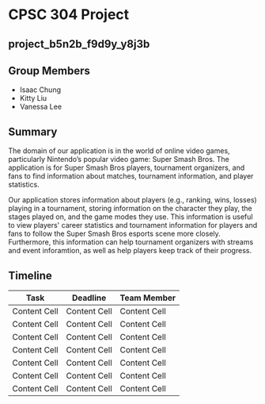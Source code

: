 # CPSC 304 Project
## project_b5n2b_f9d9y_y8j3b

## Group Members
- Isaac Chung
- Kitty Liu
- Vanessa Lee

## Summary
The domain of our application is in the world of online video games, particularly Nintendo’s popular video game: Super Smash Bros. The application is for Super Smash Bros players, tournament organizers, and fans to find information about matches, tournament information, and  player statistics. 

Our application stores information about players (e.g., ranking, wins, losses) playing in a tournament, storing information on the character they play, the stages played on, and the game modes they use. This information is useful to view players' career statistics and tournament information for players and fans to follow the Super Smash Bros esports scene more closely. Furthermore, this information can help tournament organizers with streams and event inforamtion, as well as help players keep track of their progress. 

## Timeline
| Task          | Deadline      |  Team Member  |
| ------------- | ------------- | ------------- |
| Content Cell  | Content Cell  | Content Cell  |
| Content Cell  | Content Cell  | Content Cell  |
| Content Cell  | Content Cell  | Content Cell  |
| Content Cell  | Content Cell  | Content Cell  |
| Content Cell  | Content Cell  | Content Cell  |
| Content Cell  | Content Cell  | Content Cell  |
| Content Cell  | Content Cell | Content Cell  |

